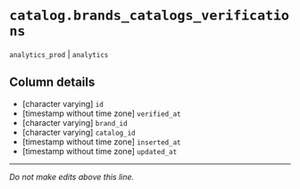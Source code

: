 # `catalog.brands_catalogs_verifications`
`analytics_prod` | `analytics`

## Column details
* [character varying] `id`
* [timestamp without time zone] `verified_at`
* [character varying] `brand_id`
* [character varying] `catalog_id`
* [timestamp without time zone] `inserted_at`
* [timestamp without time zone] `updated_at`

-------------------------------------------------------------------------------
*Do not make edits above this line.*
